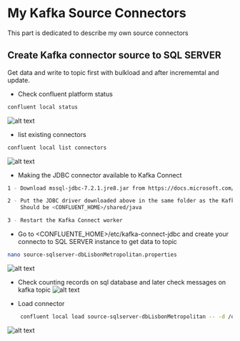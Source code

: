 
# My Kafka Source Connectors
This part is dedicated to describe my own source connectors

## Create Kafka connector source to SQL SERVER
Get data and write to topic first with bulkload and after incrememtal and update.

* Check confluent platform status
```bash
confluent local status
```
![alt text](https://achong.blob.core.windows.net/gitimages/start_confluent.PNG)

* list existing connectors
```bash
confluent local list connectors
```
![alt text](https://achong.blob.core.windows.net/certificates/list_connectors.PNG)

* Making the JDBC connector available to Kafka Connect

```bash
1 - Download mssql-jdbc-7.2.1.jre8.jar from https://docs.microsoft.com/en-us/sql/connect/jdbc/download-microsoft-jdbc-driver-for-sql-server?view=sql-server-ver15

2 - Put the JDBC driver downloaded above in the same folder as the Kafka Connect JDBC plugin
    Should be <CONFLUENT_HOME>/shared/java

3 - Restart the Kafka Connect worker
```

* Go to <CONFLUENTE_HOME>/etc/kafka-connect-jdbc and create your connecto to SQL SERVER instance to get data to topic
```bash
nano source-sqlserver-dbLisbonMetropolitan.properties
```
![alt text](https://achong.blob.core.windows.net/gitimages/connector_source_sqlserevr.PNG)


* Check counting records on sql database and later check messages on kafka topic
![alt text](https://achong.blob.core.windows.net/gitimages/load_source_connectoe_sql.PNG)




* Load connector
```bash
    confluent local load source-sqlserver-dbLisbonMetropolitan -- -d /opt/confluent-5.4.1/etc/kafka-connect-jdbc/source-sqlserver-dbLisbonMetropolitan.properties
```
![alt text](https://achong.blob.core.windows.net/gitimages/load_source_connectoe_sql.PNG)
